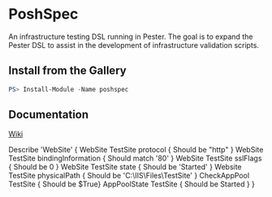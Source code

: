 # PoshSpec
An infrastructure testing DSL running in Pester. The goal is to expand the Pester DSL to assist in the development of infrastructure validation scripts.

## Install from the Gallery
```powershell
PS> Install-Module -Name poshspec
```

## Documentation 
[Wiki](https://github.com/Ticketmaster/poshspec/wiki/Introduction)

Describe 'WebSite' {
   WebSite TestSite protocol { Should be "http" }
   WebSite TestSite bindingInformation { Should match '80' }
   WebSite TestSite sslFlags { Should be 0 }
   WebSite TestSite state { Should be 'Started' }
   Website TestSite physicalPath { Should be 'C:\IIS\Files\TestSite' } 
   CheckAppPool TestSite { Should be $True}
   AppPoolState TestSite { Should be Started } 
}